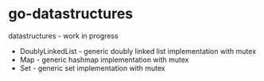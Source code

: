# go-datastructures

datastructures - work in progress

- DoublyLinkedList - generic doubly linked list implementation with mutex
- Map - generic hashmap implementation with mutex
- Set - generic set implementation with mutex
